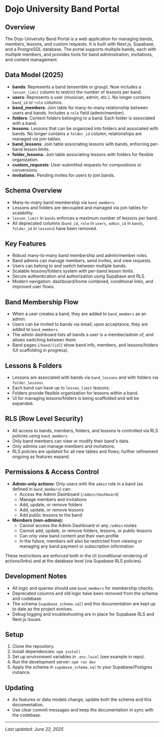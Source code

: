 # Dojo University Band Portal

## Overview
The Dojo University Band Portal is a web application for managing bands, members, lessons, and custom requests. It is built with Next.js, Supabase, and a PostgreSQL database. The portal supports multiple bands, each with multiple members, and provides tools for band administration, invitations, and content management.

## Data Model (2025)
- **bands**: Represents a band (ensemble or group). Now includes a `lesson_limit` column to restrict the number of lessons per band.
- **users**: Represents a user (musician, admin, etc.). No longer contains `band_id` or `role` columns.
- **band_members**: Join table for many-to-many relationship between users and bands. Includes a `role` field (admin/member).
- **folders**: Content folders belonging to a band. Each folder is associated with a band.
- **lessons**: Lessons that can be organized into folders and associated with bands. No longer contains a `folder_id` column; relationships are managed via join tables.
- **band_lessons**: Join table associating lessons with bands, enforcing per-band lesson limits.
- **folder_lessons**: Join table associating lessons with folders for flexible organization.
- **custom_requests**: User-submitted requests for compositions or conversions.
- **invitations**: Pending invites for users to join bands.

## Schema Overview
- Many-to-many band membership via `band_members`.
- Lessons and folders are decoupled and managed via join tables for scalability.
- `lesson_limit` in `bands` enforces a maximum number of lessons per band.
- All deprecated columns (`band_id`, `role` in `users`, `admin_id` in `bands`, `folder_id` in `lessons`) have been removed.

## Key Features
- Robust many-to-many band membership and admin/member roles.
- Band admins can manage members, send invites, and view requests.
- Users can belong to and switch between multiple bands.
- Scalable lessons/folders system with per-band lesson limits.
- Secure authentication and authorization using Supabase and RLS.
- Modern navigation: dashboard/home combined, conditional links, and improved user flows.

## Band Membership Flow
- When a user creates a band, they are added to `band_members` as an admin.
- Users can be invited to bands via email; upon acceptance, they are added to `band_members`.
- The admin dashboard lists all bands a user is a member/admin of, and allows switching between them.
- Band pages (`/band/[id]`) show band info, members, and lessons/folders (UI scaffolding in progress).

## Lessons & Folders
- Lessons are associated with bands via `band_lessons` and with folders via `folder_lessons`.
- Each band can have up to `lesson_limit` lessons.
- Folders provide flexible organization for lessons within a band.
- UI for managing lessons/folders is being scaffolded and will be expanded.

## RLS (Row Level Security)
- All access to bands, members, folders, and lessons is controlled via RLS policies using `band_members`.
- Only band members can view or modify their band's data.
- Only admins can manage members and invitations.
- RLS policies are updated for all new tables and flows; further refinement ongoing as features expand.

## Permissions & Access Control

- **Admin-only actions:** Only users with the `admin` role in a band (as defined in `band_members`) can:
  - Access the Admin Dashboard (`/admin/dashboard`)
  - Manage members and invitations
  - Add, update, or remove folders
  - Add, update, or remove lessons
  - Add public lessons to the band
- **Members (non-admins):**
  - Cannot access the Admin Dashboard or any `/admin` routes
  - Cannot add, update, or remove folders, lessons, or public lessons
  - Can only view band content and their own profile
  - In the future, members will also be restricted from viewing or managing any band payment or subscription information

These restrictions are enforced both in the UI (conditional rendering of actions/links) and at the database level (via Supabase RLS policies).

## Development Notes
- All logic and queries should use `band_members` for membership checks.
- Deprecated columns and old logic have been removed from the schema and codebase.
- The schema (`supabase_schema.sql`) and this documentation are kept up to date as the project evolves.
- Debug logging and troubleshooting are in place for Supabase RLS and Next.js issues.

## Setup
1. Clone the repository.
2. Install dependencies: `npm install`
3. Set up environment variables in `.env.local` (see example in repo).
4. Run the development server: `npm run dev`
5. Apply the schema in `supabase_schema.sql` to your Supabase/Postgres instance.

## Updating
- As features or data models change, update both the schema and this documentation.
- Use clear commit messages and keep the documentation in sync with the codebase.

---

_Last updated: June 22, 2025_
